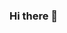 ### Hi there 👋

<!--
**MathinUthso/MathinUthso** is a ✨ _special_ ✨ repository because its `README.md` (this file) appears on your GitHub profile.

Here are some ideas to get you started:

- 🔭 I’m currently working on becoming a great learner 
- 🌱 I’m currently learning ... C programing 
- 👯 I’m looking to collaborate on ... Web-devlopment 
- 🤔 I’m looking for help with ...How to get started and where to practice
- 💬 Ask me about ... What I did on my semester break
- 📫 How to reach me: ...You can find me on Facebook: /MathinAtMoon or Instagram:_mathen__
- 😄 Pronouns: ...He becoz I'll never be him.
- ⚡ Fun fact: ...I'm good at football and started going to gym recently.
-->
